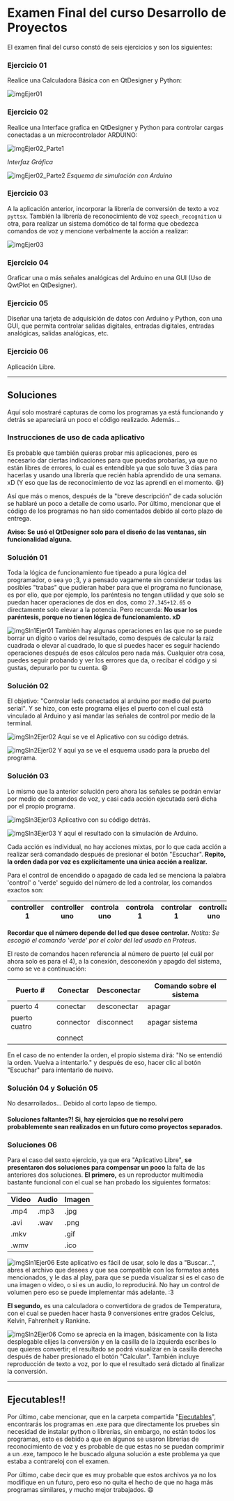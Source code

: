 # Examen Final del curso Desarrollo de Proyectos
El examen final del curso constó de seis ejercicios y son los siguientes:

### Ejercicio 01
Realice una Calculadora Básica con en QtDesigner y Python:

![imgEjer01](Recursos/Ejer01.jpg)

### Ejercicio 02
Realice una Interface grafica en QtDesigner y Python para controlar cargas conectadas a un microcontrolador ARDUINO:

![imgEjer02_Parte1](Recursos/Ejer02_1.png)

_Interfaz Gráfica_

![imgEjer02_Parte2](Recursos/Ejer02_2.png)
_Esquema de simulación con Arduino_

### Ejercicio 03
A la aplicación anterior, incorporar la librería de conversión de texto a voz `pyttsx`. También la librería de reconocimiento de voz `speech_recognition` u otra, para realizar un sistema domótico de tal forma que obedezca comandos de voz y mencione verbalmente la acción a realizar:

![imgEjer03](Recursos/Ejer03.png)

### Ejercicio 04
Graficar una o más señales analógicas del Arduino en una GUI (Uso de QwtPlot en QtDesigner).

### Ejercicio 05
Diseñar una tarjeta de adquisición de datos con Arduino y Python, con una GUI, que permita controlar salidas digitales, entradas digitales, entradas analógicas, salidas analógicas, etc.

### Ejercicio 06
Aplicación Libre.

---
## Soluciones
Aquí solo mostraré capturas de como los programas ya está funcionando y detrás se apareciará un poco el código realizado. Además...
### Instrucciones de uso de cada aplicativo
Es probable que también quieras probar mis aplicaciones, pero es necesario dar ciertas indicaciones para que puedas probarlas, ya que no están libres de errores, lo cual es entendible ya que solo tuve 3 días para hacerlas y usando una librería que recién había aprendido de una semana. xD (Y eso que las de reconocimiento de voz las aprendí en el momento. :laughing:)

Así que más o menos, después de la "breve descripción" de cada solución se hablaré un poco a detalle de como usarlo. Por último, mencionar que el código de los programas no han sido comentados debido al corto plazo de entrega.

**Aviso: Se usó el QtDesigner solo para el diseño de las ventanas, sin funcionalidad alguna.**

### Solución 01
Toda la lógica de funcionamiento fue tipeado a pura lógica del programador, o sea yo ;3, y a pensado vagamente sin considerar todas las posibles "trabas" que pudieran haber para que el programa no funcionase, es por ello, que por ejemplo, los paréntesis no tengan utilidad y que solo se puedan hacer operaciones de dos en dos, como `27.345+12.65` o directamente solo elevar a la potencia. Pero recuerda: **No usar los paréntesis, porque no tienen lógica de funcionamiento. xD**

![imgSln1Ejer01](Recursos/Sln01_Ejer01.png)
También hay algunas operaciones en las que no se puede borrar un dígito o varios del resultado, como después de calcular la raíz cuadrada o elevar al cuadrado, lo que si puedes hacer es seguir haciendo operaciones después de esos cálculos pero nada más. Cualquier otra cosa, puedes seguir probando y ver los errores que da, o recibar el código y si gustas, depurarlo por tu cuenta. :smile:

### Solución 02
El objetivo: "Controlar leds conectados al arduino por medio del puerto serial". Y se hizo, con este programa elijes el puerto con el cual está vinculado al Arduino y así mandar las señales de control por medio de la terminal.

![imgSln2Ejer02](Recursos/Sln02_Ejer02_1.png)
Aquí se ve el Aplicativo con su código detrás.

![imgSln2Ejer02](Recursos/Sln02_Ejer02_2.png)
Y aquí ya se ve el esquema usado para la prueba del programa.

### Solución 03
Lo mismo que la anterior solución pero ahora las señales se podrán enviar por medio de comandos de voz, y casi cada acción ejecutada será dicha por el propio programa.

![imgSln3Ejer03](Recursos/Sln03_Ejer03_1.png)
Aplicativo con su código detrás.

![imgSln3Ejer03](Recursos/Sln03_Ejer03_2.png)
Y aquí el resultado con la simulación de Arduino.

Cada acción es individual, no hay acciones mixtas, por lo que cada acción a realizar será comandado después de presionar el botón "Escuchar". **Repito, la orden dada por voz es explícitamente una única acción a realizar.**

Para el control de encendido o apagado de cada led se menciona la palabra 'control' o 'verde' seguido del número de led a controlar, los comandos exactos son:

|controller 1|controller uno|controla uno|controla 1|controlar 1|controlla uno|controlla 1|verde uno|verde 1|
|------------|--------------|------------|----------|-----------|-------------|-----------|---------|-------|

**Recordar que el número depende del led que desee controlar.**
_Notita: Se escogió el comando 'verde' por el color del led usado en Proteus._

El resto de comandos hacen referencia al número de puerto (el cuál por ahora solo es para el 4), a la conexión, desconexión y apagdo del sistema, como se ve a continuación:

| **Puerto #** |**Conectar**|**Desconectar**|  **Comando sobre el sistema**  |
|--------------|------------|---------------|--------------------------------|
|puerto 4      |conectar    |desconectar    |apagar                          |
|puerto cuatro |connector   |disconnect     |apagar sistema                  |
|              |connect     |               |                                |

En el caso de no entender la orden, el propio sistema dirá: "No se entendió la orden. Vuelva a intentarlo." y después de eso, hacer clic al botón "Escuchar" para intentarlo de nuevo.

### Solución 04 y Solución 05
No desarrollados... Debido al corto lapso de tiempo.
#### Soluciones faltantes?! Si, hay ejercicios que no resolví pero probablemente sean realizados en un futuro como proyectos separados.

### Soluciones 06
Para el caso del sexto ejercicio, ya que era "Aplicativo Libre", **se presentaron dos soluciones para compensar un poco** la falta de las anteriores dos soluciones.
**El primero,** es un reproductor multimedia bastante funcional con el cual se han probado los siguientes formatos:

|**Video**|**Audio**|**Imagen**|
|---------|---------|----------|
|.mp4     |.mp3     |.jpg      |
|.avi     |.wav     |.png      |
|.mkv     |         |.gif      |
|.wmv     |         |.ico      |

![imgSln1Ejer06](Recursos/Sln01_Ejer06.png)
Este aplicativo es fácil de usar, solo le das a "Buscar...", abres el archivo que desees y que sea compatible con los formatos antes mencionados, y le das al play, para que se pueda visualizar si es el caso de una imagen o vídeo, o si es un audio, lo reproducirá. No hay un control de volumen pero eso se puede implementar más adelante. :3

**El segundo,** es una calculadora o convertidora de grados de Temperatura, con el cual se pueden hacer hasta 9 conversiones entre grados Celcius, Kelvin, Fahrenheit y Rankine.

![imgSln2Ejer06](Recursos/Sln02_Ejer06.png)
Como se aprecia en la imagen, básicamente con la lista desplegable elijes la conversión y en la casilla de la izquierda escribes lo que quieres convertir; el resultado se podrá visualizar en la casilla derecha después de haber presionado el botón "Calcular". También incluye reproducción de texto a voz, por lo que el resultado será dictado al finalizar la conversión.

---
## Ejecutables!!
Por último, cabe mencionar, que en la carpeta compartida "[Ejecutables](https://drive.google.com/drive/folders/15mvcbARFIPr2oyRCyh02q8u0NrN_ReYq?usp=sharing)", encontrarás los programas en .exe para que directamente los pruebes sin necesidad de instalar python o librerías, sin embargo, no están todos los programas, esto es debido a que en algunos se usaron librerías de reconocimiento de voz y es probable de que estas no se puedan comprimir a un .exe, tampoco le he buscado alguna solución a este problema ya que estaba a contrareloj con el examen.

Por último, cabe decir que es muy probable que estos archivos ya no los modifique en un futuro, pero eso no quita el hecho de que no haga más programas similares, y mucho mejor trabajados. :smile:
